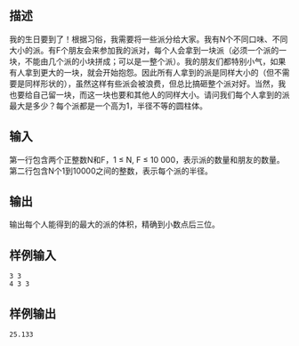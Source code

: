 ## 描述


我的生日要到了！根据习俗，我需要将一些派分给大家。我有N个不同口味、不同大小的派。有F个朋友会来参加我的派对，每个人会拿到一块派（必须一个派的一块，不能由几个派的小块拼成；可以是一整个派）。我的朋友们都特别小气，如果有人拿到更大的一块，就会开始抱怨。因此所有人拿到的派是同样大小的（但不需要是同样形状的），虽然这样有些派会被浪费，但总比搞砸整个派对好。当然，我也要给自己留一块，而这一块也要和其他人的同样大小。请问我们每个人拿到的派最大是多少？每个派都是一个高为1，半径不等的圆柱体。

## 输入


第一行包含两个正整数N和F，1 ≤ N, F ≤ 10 000，表示派的数量和朋友的数量。第二行包含N个1到10000之间的整数，表示每个派的半径。

## 输出


输出每个人能得到的最大的派的体积，精确到小数点后三位。

## 样例输入


```
3 3
4 3 3
```


## 样例输出


```
25.133
```


